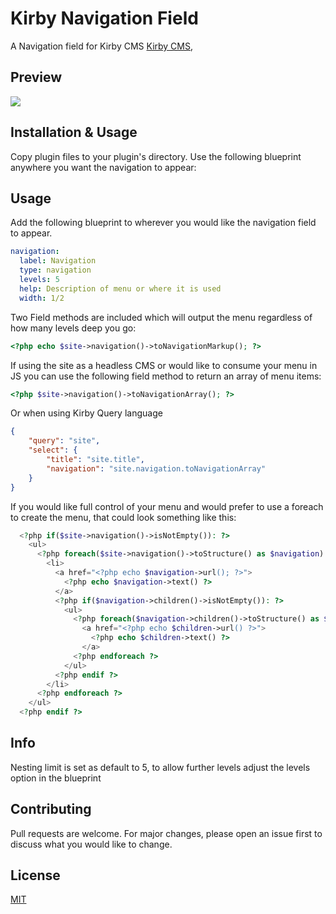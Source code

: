 # Kirby Navigation Field
A Navigation field for Kirby CMS [Kirby CMS](https://getkirby.com),

## Preview
![](https://github.com/chrisbeluga/kirby-navigation/blob/main/navigation-demo-1.gif)

## Installation & Usage
Copy plugin files to your plugin's directory. Use the following blueprint anywhere you want the navigation to appear:

## Usage
Add the following blueprint to wherever you would like the navigation field to appear.

```yaml
navigation:
  label: Navigation
  type: navigation
  levels: 5
  help: Description of menu or where it is used
  width: 1/2
```

Two Field methods are included which will output the menu regardless of how many levels deep you go:

```php
<?php echo $site->navigation()->toNavigationMarkup(); ?>
```

If using the site as a headless CMS or would like to consume your menu in JS you can use the following field method to return an array of menu items:

```php
<?php $site->navigation()->toNavigationArray(); ?>
 ```

Or when using Kirby Query language

```json
{
	"query": "site",
	"select": {
		"title": "site.title",
		"navigation": "site.navigation.toNavigationArray"
	}
}
```

If you would like full control of your menu and would prefer to use a foreach to create the menu, that could look something like this:

```php
  <?php if($site->navigation()->isNotEmpty()): ?>
    <ul>
      <?php foreach($site->navigation()->toStructure() as $navigation): ?>
        <li>
          <a href="<?php echo $navigation->url(); ?>">
            <?php echo $navigation->text() ?>
          </a>
          <?php if($navigation->children()->isNotEmpty()): ?>
            <ul>
              <?php foreach($navigation->children()->toStructure() as $children): ?>
                <a href="<?php echo $children->url() ?>">
                  <?php echo $children->text() ?>
                </a>
              <?php endforeach ?>
            </ul>
          <?php endif ?>
        </li>
      <?php endforeach ?>
    </ul>
  <?php endif ?>
```

## Info
Nesting limit is set as default to 5, to allow further levels adjust the levels option in the blueprint

## Contributing
Pull requests are welcome. For major changes, please open an issue first to discuss what you would like to change.

## License
[MIT](https://choosealicense.com/licenses/mit/)
